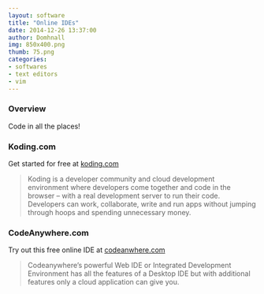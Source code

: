 ```yaml
---
layout: software
title: "Online IDEs"
date: 2014-12-26 13:37:00
author: Domhnall
img: 850x400.png
thumb: 75.png
categories: 
- softwares 
- text editors
- vim
---
```


### Overview
Code in all the places!

<!--more-->

### Koding.com
Get started for free at [koding.com](https://koding.com)

>Koding is a developer community and cloud development environment where 
>developers come together and code in the browser – with a real development 
>server to run their code. Developers can work, collaborate, write and run 
>apps without jumping through hoops and spending unnecessary money.

### CodeAnywhere.com
Try out this free online IDE at [codeanwhere.com](https://codeanywhere.com)

>Codeanywhere’s powerful Web IDE or Integrated Development Environment has all
> the features of a Desktop IDE but with additional features only a cloud 
> application can give you.